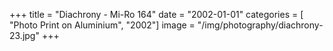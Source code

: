 +++
title = "Diachrony - Mi-Ro 164"
date = "2002-01-01"
categories = [ "Photo Print on Aluminium", "2002"]
image = "/img/photography/diachrony-23.jpg"
+++


